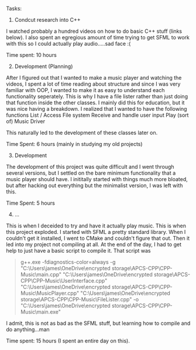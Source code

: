 Tasks:

1. Condcut research into C++

I watched probably a hundred videos on how to do basic C++ stuff (links below). I
also spent an egregious amount of time trying to get SFML to work with this so I could
actually play audio.....sad face :(

Time spent: 10 hours

2. Development (Planning)

After I figured out that I wanted to make a music player and watching the videos, I spent
a lot of time reading about structure and since I was very familiar with OOP, I wanted to make it as
easy to understand each functionality seperately. This is why I have a file lister rather than just
doing that function inside the other classes. I mainly did this for education, but it was nice having a breakdown. I realized that I wanted to have the following functions
List / Access File system
Receive and handle user input
Play (sort of) Music
Driver

This naturally led to the development of these classes later on.

Time Spent: 6 hours (mainly in studying my old projects)

3. Development

The development of this project was quite difficult and I went through several versions, but I settled on the bare minimum functionality that a music player should have. I inititally started with things much more bloated, but after hacking out everything but the minimalist version, I was left with this.

Time Spent: 5 hours

4. ...

This is when I deceided to try and have it actually play music. This is when this project exploded.
I started with SFML a pretty standard library. When I couldn't get it installed, I went to CMake and couldn't figure that out. Then it led into my project not compiling at all. At the end of the day, I had to get help to just have a basic script to compile it. That script was

> g++.exe -fdiagnostics-color=always -g "C:\Users\james\OneDrive\encrypted storage\APCS-CPP\CPP-Music\main.cpp" "C:\Users\james\OneDrive\encrypted storage\APCS-CPP\CPP-Music\UserInterface.cpp" "C:\Users\james\OneDrive\encrypted storage\APCS-CPP\CPP-Music\MusicPlayer.cpp" "C:\Users\james\OneDrive\encrypted storage\APCS-CPP\CPP-Music\FileLister.cpp" -o "C:\Users\james\OneDrive\encrypted storage\APCS-CPP\CPP-Music\main.exe"

I admit, this is not as bad as the SFML stuff, but learning how to compile and do anything...man

Time spent: 15 hours (I spent an entire day on this).
